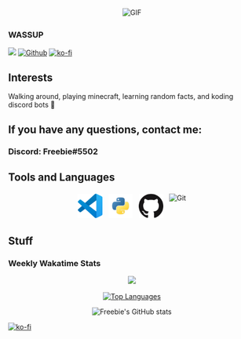 <p align="center">
<img src="https://cdn.discordapp.com/attachments/863842742195322920/871857022612697138/0b2f8f4c34bb02bfcdfd77f04824978a.gif" alt="GIF" height="250" style="vertical-align:center; margin:4px">
</p>

### WASSUP
![](https://visitor-badge.laobi.icu/badge?page_id=FreebieII.FreebieII)
[![Github](https://img.shields.io/github/followers/FreebieII?label=Follow&style=social)](https://github.com/FreebieII)
[![ko-fi](https://ko-fi.com/img/githubbutton_sm.svg)](https://ko-fi.com/O4O3609IG)
## Interests
Walking around, playing minecraft, learning random facts, and koding discord bots 🥣

## If you have any questions, contact me:

### Discord: Freebie#5502


## Tools and Languages

<p align="center">
<img src="https://raw.githubusercontent.com/github/explore/80688e429a7d4ef2fca1e82350fe8e3517d3494d/topics/visual-studio-code/visual-studio-code.png" alt="VS Code" height="50" style="vertical-align:top; margin:4px">
<img src="https://raw.githubusercontent.com/github/explore/80688e429a7d4ef2fca1e82350fe8e3517d3494d/topics/python/python.png" alt="Python" height="50" style="vertical-align:top; margin:4px">
<img src="https://raw.githubusercontent.com/github/explore/78df643247d429f6cc873026c0622819ad797942/topics/github/github.png" alt="GitHub" height="50" style="vertical-align:top; margin:4px">
<img src="https://git-scm.com/images/logos/logomark-white@2x.png" alt="Git" height="50" style="vertical-align:top; margin:4px">
</p>


## Stuff
### Weekly Wakatime Stats

<center>
<a href="https://wakatime.com/@Freebie0005">
  <img src="https://github-readme-stats.vercel.app/api/wakatime?username=Freebie0005&show_icons=true&hide_border=false&bg_color=02265c&title_color=ea5e00&text_color=FFFFFF&icon_color=00d200">
</a> 

[![Top Languages](https://github-readme-stats.vercel.app/api/top-langs/?username=freebieii&bg_color=02265c&title_color=ea5e00&text_color=FFFFFF&icon_color=00d200)](https://github.com/anuraghazra/github-readme-stats)

  
![Freebie's GitHub stats](https://github-readme-stats.vercel.app/api?username=freebieii&count_private=true&show_icons=true&bg_color=02265c&title_color=ea5e00&text_color=FFFFFF&icon_color=00d200)
 </center>
 
[![ko-fi](https://ko-fi.com/img/githubbutton_sm.svg)](https://ko-fi.com/O4O3609IG)



